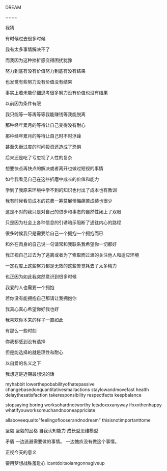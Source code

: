 DREAM

====

我猜

有时候过去很多时候

我有太多事情解决不了

而我因为这种挫折感变得困扰犹豫

努力到底有没有价值努力到底有没有结果

也发觉有些努力没有价值没有结果

事实上若未能仔细思考很多努力没有价值也没有结果

以前因为条件有限

我只能等一等再等等我能赚钱等我能脱离

那种经年累月的等待让自己变得没有耐心

那种经年累月的等待让自己时不时浮躁

甚至失衡过度的时间投资还造成了恐惧

后来还是吃了亏忽视了人性的复杂

想要快点再快点的解决或者离开也做过短视的事情

如今我看见自己在这些折磨中成长的价值和能力

学到了我原来环境中学不到的知识也付出了成本也有教训

我有时候看见成本的花费一筹莫展懊悔痛苦成绩也很少

这是不对的我只是对自己的进步和事态的自然性闭上了双眼

只是因为社会上各种信息的引诱暗示阻断了通往内心的路程

很多时候我只是需要给自己一个拥抱一个拥抱而已

和外在肉身的自己说一句请常和我联系我希望你一切都好

我正视自己过去为了逃离或者为了索取而过渡的关注他人和适应环境

一定程度上这些努力都是无效的这些警觉耗去了太多精力

也正因为如此我突然意识到很多时候

我爱的人也需要一个拥抱

若你没有能拥抱自己那请让我拥抱你

我真心真心希望你好我也好

我喜欢你本来的样子一直如此

有那么一些时刻

你我都感到没有选择

但是能选择的就是理性和耐心

以自爱的名义之下

我想这是近期最想说的话

myhabbit
lowerthepobabilityofhatepassive
changebasedonquantitativesmallactions
staylowandmovefast
health
delaythesatisfaction
takeresponsibility
respectfacts
keepbalance

stopsaying
boring
worksohardnotworthy
letsdoxxxanyway
ifxxxthenhappy
whatifyouworksomuchandnooneappriciate

allaboveequalto"feelingoflooserandnodream"
thisisnotimportanttome

坚毅
坚毅的品格
自我认知能力
成长型思维模型

矛盾
一边逃避需要做的事情。
一边愧疚没有做这个事情。

正视今天的意义

要用梦想战胜羞耻心
icantdoitsoiamgonnagiveup
